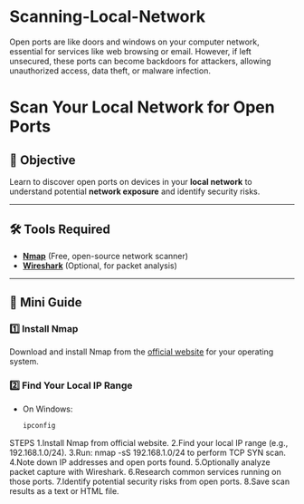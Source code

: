 # Scanning-Local-Network
Open ports are like doors and windows on your computer network, essential for services like web browsing or email. However, if left unsecured, these ports can become backdoors for attackers, allowing unauthorized access, data theft, or malware infection.
# Scan Your Local Network for Open Ports

## 📌 Objective
Learn to discover open ports on devices in your **local network** to understand potential **network exposure** and identify security risks.

---

## 🛠 Tools Required
- **[Nmap](https://nmap.org/download.html)** (Free, open-source network scanner)
- **[Wireshark](https://www.wireshark.org/download.html)** (Optional, for packet analysis)

---

## 📖 Mini Guide

### 1️⃣ Install Nmap
Download and install Nmap from the [official website](https://nmap.org/download.html) for your operating system.

### 2️⃣ Find Your Local IP Range
- On Windows:  
  ```cmd
  ipconfig
STEPS
1.Install Nmap from official website.
2.Find your local IP range (e.g., 192.168.1.0/24).
3.Run: nmap -sS 192.168.1.0/24 to perform TCP SYN scan.
4.Note down IP addresses and open ports found.
5.Optionally analyze packet capture with Wireshark.
6.Research common services running on those ports.
7.Identify potential security risks from open ports.
8.Save scan results as a text or HTML file.

